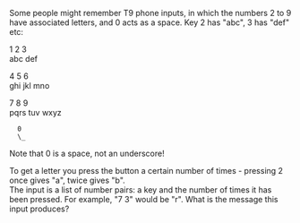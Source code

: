 Some people might remember T9 phone inputs, in which the numbers 2 to 9 have associated letters, and 0 acts as a space. Key 2 has "abc", 3 has "def" etc:  
	

  
  1   2   3  
     abc def  
  
  4   5   6  
 ghi jkl mno  
  
  7   8   9  
pqrs tuv wxyz  
       
      0  
      \_  

  
Note that 0 is a space, not an underscore!  
  
To get a letter you press the button a certain number of times - pressing 2 once gives "a", twice gives "b".  
The input is a list of number pairs: a key and the number of times it has been pressed. For example, "7 3" would be "r". What is the message this input produces?  
  